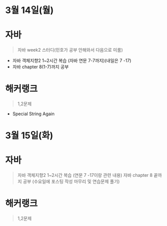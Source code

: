 # 3월 14일(월)
# 자바
> 자바 week2 스터디(민호가 공부 안해와서 다음으로 미룸)  
- 자바 객체지향2 1~2시간 복습  (자바 연문 7-7까지)(내일은 7 -17)
- 자바 chapter 8(1-7)까지 공부

# 해커랭크
> 1,2문제
- Special String Again

# 3월 15일(화)
# 자바
> 자바 객체지향2 1~2시간 복습  (연문 7 -17이랑 관련 내용)
> 자바 chapter 8 끝까지 공부 (수요일에 포스팅 작성 마무리 및 연습문제 풀기)
# 해커랭크
> 1,2문제
